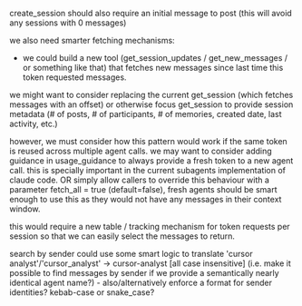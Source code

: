 create_session should also require an initial message to post (this will avoid any sessions with 0 messages)

we also need smarter fetching mechanisms:
- we could build a new tool (get_session_updates / get_new_messages / or something like that) that fetches new messages since last time this token requested messages.

we might want to consider replacing the current get_session (which fetches messages with an offset) or otherwise focus get_session to provide session metadata (# of posts, # of participants, # of memories, created date, last activity, etc.)

however, we must consider how this pattern would work if the same token is reused across multiple agent calls.
we may want to consider adding guidance in usage_guidance to always provide a fresh token to a new agent call.
this is specially important in the current subagents implementation of claude code.
OR simply allow callers to override this behaviour with a parameter fetch_all = true (default=false), fresh agents should be smart enough to use this as they would not have any messages in their context window.

this would require a new table / tracking mechanism for token requests per session so that we can easily select the messages to return.

search by sender could use some smart logic to translate 'cursor analyst'/'cursor_analyst' -> cursor-analyst [all case insensitive] (i.e. make it possible to find messages by sender if we provide a semantically nearly identical agent name?) - also/alternatively enforce a format for sender identities? kebab-case or snake_case?
